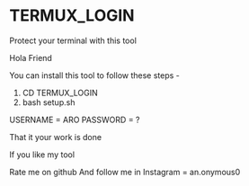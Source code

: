 # TERMUX_LOGIN
Protect your terminal with this tool

Hola Friend

You can install this tool to follow these steps -

1) CD TERMUX_LOGIN
2) bash setup.sh

USERNAME = ARO
PASSWORD = ?

That it your work is done 

If you like my tool 

Rate me on github
And follow me in Instagram = an.onymous0


